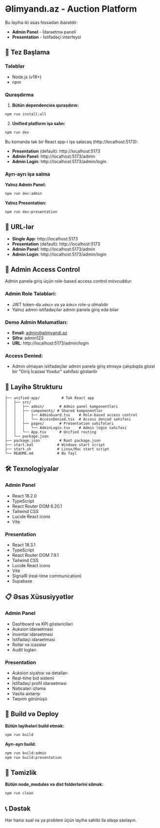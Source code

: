 # Əlimyandı.az - Auction Platform

Bu layihə iki əsas hissədən ibarətdir:
- **Admin Panel** - İdarəetmə paneli
- **Presentation** - İstifadəçi interfeysi

## 🚀 Tez Başlama

### Tələblər
- Node.js (v18+)
- npm

### Quraşdırma

1. **Bütün dependencies quraşdırın:**
```bash
npm run install:all
```

2. **Unified platform işə salın:**
```bash
npm run dev
```

Bu komanda tək bir React app-i işə salacaq (http://localhost:5173):
- **Presentation** (default): http://localhost:5173
- **Admin Panel**: http://localhost:5173/admin
- **Admin Login**: http://localhost:5173/admin/login

### Ayrı-ayrı işə salma

**Yalnız Admin Panel:**
```bash
npm run dev:admin
```

**Yalnız Presentation:**
```bash
npm run dev:presentation
```

## 📍 URL-lər

- **Single App**: http://localhost:5173
- **Presentation** (default): http://localhost:5173
- **Admin Panel**: http://localhost:5173/admin
- **Admin Login**: http://localhost:5173/admin/login

## 🔐 Admin Access Control

Admin panelə giriş üçün role-based access control mövcuddur:

### **Admin Role Tələbləri:**
- JWT token-də `admin` və ya `Admin` role-u olmalıdır
- Yalnız admin istifadəçilər admin panelə giriş edə bilər

### **Demo Admin Məlumatları:**
- **Email**: admin@alimyandi.az
- **Şifrə**: admin123
- **URL**: http://localhost:5173/admin/login

### **Access Denied:**
- Admin olmayan istifadəçilər admin panelə giriş etməyə çalışdıqda gözəl bir "Giriş İcazəsi Yoxdur" səhifəsi göstərilir

## 📁 Layihə Strukturu

```
├── unified-app/          # Tək React app
│   ├── src/
│   │   ├── admin/       # Admin panel komponentləri
│   │   ├── components/ # Shared komponentlər
│   │   │   ├── AdminGuard.tsx    # Role-based access control
│   │   │   └── AccessDenied.tsx  # Access denied səhifəsi
│   │   ├── pages/       # Presentation səhifələri
│   │   │   └── AdminLogin.tsx    # Admin login səhifəsi
│   │   └── App.tsx      # Unified routing
│   └── package.json
├── package.json         # Root package.json
├── start.bat           # Windows start script
├── start.sh            # Linux/Mac start script
└── README.md           # Bu fayl
```

## 🛠️ Texnologiyalar

### Admin Panel
- React 18.2.0
- TypeScript
- React Router DOM 6.20.1
- Tailwind CSS
- Lucide React icons
- Vite

### Presentation
- React 18.3.1
- TypeScript
- React Router DOM 7.9.1
- Tailwind CSS
- Lucide React icons
- Vite
- SignalR (real-time communication)
- Supabase

## 📋 Əsas Xüsusiyyətlər

### Admin Panel
- Dashboard və KPI göstəriciləri
- Auksion idarəetməsi
- İnventar idarəetməsi
- İstifadəçi idarəetməsi
- Rollar və icazələr
- Audit logları

### Presentation
- Auksion siyahısı və detalları
- Real-time bid sistemi
- İstifadəçi profil idarəetməsi
- Nəticələri izləmə
- Vasitə axtarışı
- Təqvim görünüşü

## 🔧 Build və Deploy

**Bütün layihələri build etmək:**
```bash
npm run build
```

**Ayrı-ayrı build:**
```bash
npm run build:admin
npm run build:presentation
```

## 🧹 Təmizlik

**Bütün node_modules və dist folderlərini silmək:**
```bash
npm run clean
```

## 📞 Dəstək

Hər hansı sual və ya problem üçün layihə sahibi ilə əlaqə saxlayın.
